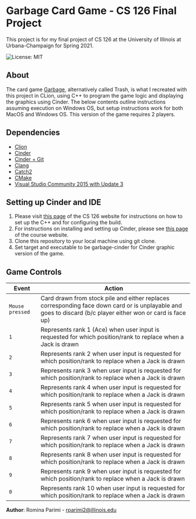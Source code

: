 # Garbage Card Game - CS 126 Final Project
This project is for my final project of CS 126 at the University of Illinois at Urbana-Champaign for Spring 2021.

![License: MIT](https://img.shields.io/badge/License-MIT-greenyellow.svg)

## About
The card game [Garbage](https://bicyclecards.com/how-to-play/trash/), alternatively called Trash, is what I recreated
with this project in CLion, using C++ to program the game logic and displaying the graphics using Cinder. The below
contents outline instructions assuming execution on Windows OS, but setup instructions work for both MacOS and
Windows OS. This version of the game requires 2 players.

## Dependencies
* [Clion](https://www.jetbrains.com/clion/)
* [Cinder](https://libcinder.org/)
* [Cinder + Git](https://libcinder.org/docs/guides/git/index.html)
* [Clang](https://clang.llvm.org/)
* [Catch2](https://github.com/catchorg/Catch2)
* [CMake](https://cmake.org/)
* [Visual Studio Community 2015 with Update 3](https://my.visualstudio.com/Downloads?q=visual%20studio%202015&wt.mc_id=o~msft~vscom~older-downloads)

## Setting up Cinder and IDE
1. Please visit [this page](https://courses.grainger.illinois.edu/cs126/sp2021/notes/cpp-build/) of the  CS 126 website
   for instructions on how to set up the C++ and for configuring the build.
2. For instructions on installing and setting up Cinder, please see
   [this page](https://courses.grainger.illinois.edu/cs126/sp2021/notes/cinder-installation-notes/) of the course website.
3. Clone this repository to your local machine using git clone.
4. Set target and executable to be garbage-cinder for Cinder graphic version of the game.

## Game Controls
Event | Action
------------ | -------------
`Mouse pressed` | Card drawn from stock pile and either replaces corresponding face down card or is unplayable and goes to discard (b/c player either won or card is face up)
`1` | Represents rank 1 (Ace) when user input is requested for which position/rank to replace when a Jack is drawn
`2` | Represents rank 2 when user input is requested for which position/rank to replace when a Jack is drawn
`3` | Represents rank 3 when user input is requested for which position/rank to replace when a Jack is drawn
`4` | Represents rank 4 when user input is requested for which position/rank to replace when a Jack is drawn
`5` | Represents rank 5 when user input is requested for which position/rank to replace when a Jack is drawn
`6` | Represents rank 6 when user input is requested for which position/rank to replace when a Jack is drawn
`7` | Represents rank 7 when user input is requested for which position/rank to replace when a Jack is drawn
`8` | Represents rank 8 when user input is requested for which position/rank to replace when a Jack is drawn
`9` | Represents rank 9 when user input is requested for which position/rank to replace when a Jack is drawn
`0` | Represents rank 10 when user input is requested for which position/rank to replace when a Jack is drawn

**Author**: Romina Parimi - [rparimi2@illinois.edu](rparimi2@illinois.edu)